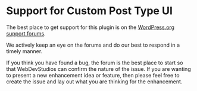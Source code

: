# Support for Custom Post Type UI

The best place to get support for this plugin is on the [WordPress.org support forums](http://wordpress.org/support/plugin/custom-post-type-ui).

We actively keep an eye on the forums and do our best to respond in a timely manner.

If you think you have found a bug, the forum is the best place to start so that WebDevStudios can confirm the nature of the issue. If you are wanting to present a new enhancement idea or feature, then please feel free to create the issue and lay out what you are thinking for the enhancement.

